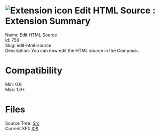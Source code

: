 # ![Extension icon](https://addons.thunderbird.net/static/img/addon-icons/default-64.png) Edit HTML Source : Extension Summary

Name: Edit HTML Source  
Id: 756  
Slug: edit-html-source  
Description: You can now edit the HTML source in the Compose...
  

# Compatibility
Min: 0.8  
Max: 1.0+  

# Files

Source Tree: [Src](C:/Dev/Thunderbird/ThunderKdB/xall/xOther/756-edit-html-source/src)  
Current XPI: [XPI](C:/Dev/Thunderbird/ThunderKdB/xall/xOther/756-edit-html-source/xpi)  



